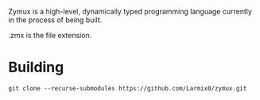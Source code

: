 Zymux is a high-level, dynamically typed programming language currently in the process of being built.

.zmx is the file extension.

# Building
`git clone --recurse-submodules https://github.com/Larmix0/zymux.git`
